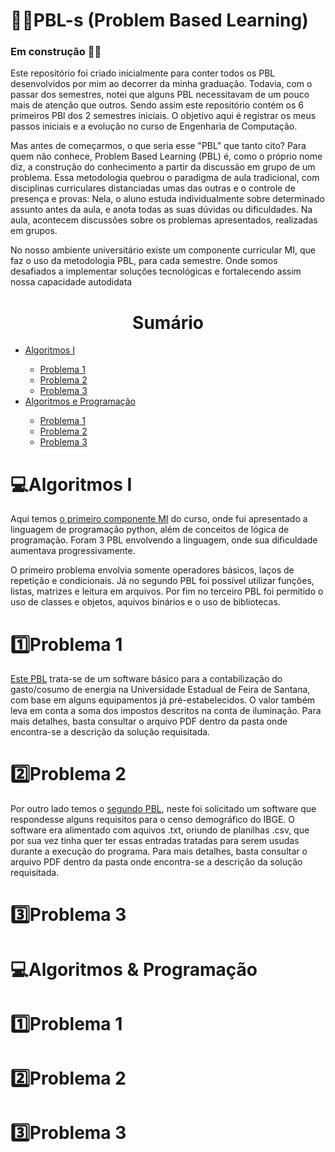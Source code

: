 # 👨‍💻PBL-s (Problem Based Learning)

<h3>Em construção 👷‍♂️</h3>

<p>Este repositório foi criado inicialmente para conter todos os PBL desenvolvidos por mim ao decorrer da minha graduação. Todavia, com o passar dos semestres, notei que alguns PBL necessitavam de um pouco mais de atenção que outros. Sendo assim este repositório contém os 6 primeiros PBl dos 2 semestres iniciais. O objetivo aqui é registrar os meus passos iniciais e a evolução no curso de Engenharia de Computação.</p>

<p>Mas antes de começarmos, o que seria esse "PBL" que tanto cito? Para quem não conhece, Problem Based Learning (PBL) é, como o próprio nome diz, a construção do conhecimento a partir da discussão em grupo de um problema. Essa metodologia quebrou o paradigma de aula tradicional, com disciplinas curriculares distanciadas umas das outras e o controle de presença e provas: Nela, o aluno estuda individualmente sobre determinado assunto antes da aula, e anota todas as suas dúvidas ou dificuldades. Na aula, acontecem discussões sobre os problemas apresentados, realizadas em grupos.</p>

<p>No nosso ambiente universitário existe um componente curricular MI, que faz o uso da metodologia PBL, para cada semestre. Onde somos desafiados a implementar soluções tecnológicas e fortalecendo assim nossa capacidade autodidata</p>

##
<h1 align="center"> Sumário </h1>

<div id="sumario">
	<ul>
    <li> <a href="#algI">Algoritmos I</li>
    <ul>
      <li><a href="#problema11"> Problema 1</li>
		  <li><a href="#problema12"> Problema 2</a></li>
      <li><a href="#problema13"> Problema 3 </a> </li>
    </ul>
      <li> <a href="#alg&prog"> Algoritmos e Programação </li>
    <ul>
      <li><a href="#problema21"> Problema 1 </a></li>
		  <li><a href="#problema22"> Problema 2 </a></li>
      <li><a href="#problema23"> Problema 3 </a> </li>
    </ul>
  </ul>
</div>

<div id="algI">
  <h1>💻Algoritmos I</h1>
  <p> Aqui temos <a href="https://github.com/Rodrigodsgit/PBL-s/tree/main/MI_Algoritmos_I">o primeiro componente MI</a> do curso, onde fui apresentado a linguagem de programação python, além de conceitos de lógica de programação. Foram 3 PBL envolvendo a linguagem, onde sua dificuldade aumentava progressivamente.</p>
  
  <p> O primeiro problema envolvia somente operadores básicos, laços de repetição e condicionais. Já no segundo PBL foi possível utilizar funções, listas, matrizes e leitura em arquivos. Por fim no terceiro PBL foi permitido o uso de classes e objetos, aquivos binários e o uso de bibliotecas.</p>
</div>

<div id="problema11">
  <h1>1️⃣Problema 1</h1>
	<p><a href="https://github.com/Rodrigodsgit/PBL-s/tree/main/MI_Algoritmos_I/Problema_1">Este PBL</a> trata-se de um software básico para a contabilização do gasto/cosumo de energia na Universidade Estadual de Feira de Santana, com base em alguns equipamentos já pré-estabelecidos. O valor também leva em conta a soma dos impostos descritos na conta de iluminação. Para mais detalhes, basta consultar o arquivo PDF dentro da pasta onde encontra-se a descrição da solução requisitada.</p>
</div>

<div id="problema12">
  <h1>2️⃣Problema 2</h1>
	<p>Por outro lado temos o <a href="https://github.com/Rodrigodsgit/PBL-s/tree/main/MI_Algoritmos_I/Problema_2">segundo PBL</a>, neste foi solicitado um software que respondesse alguns requisitos para o censo demográfico do IBGE. O software era alimentado com aquivos .txt, oriundo de planilhas .csv, que por sua vez tinha quer ter essas entradas tratadas para serem usudas durante a execução do programa. Para mais detalhes, basta consultar o arquivo PDF dentro da pasta onde encontra-se a descrição da solução requisitada. </p>
</div>

<div id="problema13">
 <h1>3️⃣Problema 3</h1>
	<p></p>
</div>

<div id="alg&prog">
  <h1>💻Algoritmos & Programação</h1>
	<p></p>
</div>

<div id="problema21">
 <h1>1️⃣Problema 1</h1>
	<p></p>
</div>

<div id="problema22">
  <h1>2️⃣Problema 2</h1>
	<p></p>
</div>

<div id="problema23">
  <h1>3️⃣Problema 3</h1>
	<p></p>
</div>
